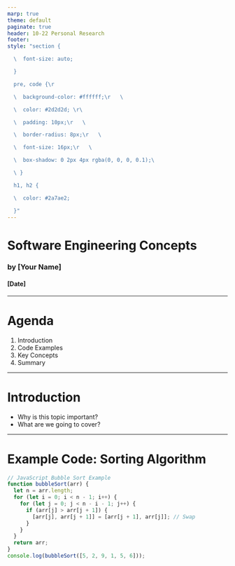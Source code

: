 ```yaml
---
marp: true
theme: default
paginate: true
header: 10-22 Personal Research
footer: 
style: "section {

  \  font-size: auto;

  }

  pre, code {\r

  \  background-color: #ffffff;\r   \ 

  \  color: #2d2d2d; \r\ 

  \  padding: 10px;\r   \ 

  \  border-radius: 8px;\r   \ 

  \  font-size: 16px;\r   \ 

  \  box-shadow: 0 2px 4px rgba(0, 0, 0, 0.1);\ 

  \ }

  h1, h2 {

  \  color: #2a7ae2;

  }"
---
```


# Software Engineering Concepts  
### by [Your Name]  
#### [Date]  

---

# Agenda  
1. Introduction  
2. Code Examples  
3. Key Concepts  
4. Summary  

---

# Introduction  
- Why is this topic important?  
- What are we going to cover?  

---

# Example Code: Sorting Algorithm  

```javascript
// JavaScript Bubble Sort Example
function bubbleSort(arr) {
  let n = arr.length;
  for (let i = 0; i < n - 1; i++) {
    for (let j = 0; j < n - i - 1; j++) {
      if (arr[j] > arr[j + 1]) {
        [arr[j], arr[j + 1]] = [arr[j + 1], arr[j]]; // Swap
      }
    }
  }
  return arr;
}
console.log(bubbleSort([5, 2, 9, 1, 5, 6]));
